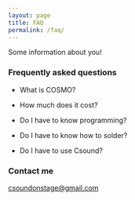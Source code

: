 ```yaml
---
layout: page
title: FAQ
permalink: /faq/
---
```


Some information about you!

### Frequently asked questions

* What is COSMO?

* How much does it cost?

* Do I have to know programming?

* Do I have to know how to solder?

* Do I have to use Csound?


### Contact me

[csoundonstage@gmail.com](mailto:csoundonstage@gmail.com)